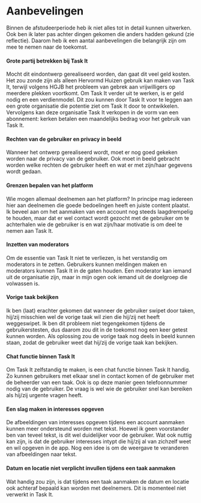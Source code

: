 # Aanbevelingen

Binnen de afstudeerperiode heb ik niet alles tot in detail kunnen uitwerken. Ook ben ik later pas achter dingen gekomen die anders hadden gekund \(zie reflectie\). Daarom heb ik een aantal aanbevelingen die belangrijk zijn om mee te nemen naar de toekomst.

#### Grote partij betrekken bij Task It

Mocht dit eindontwerp gerealiseerd worden, dan gaat dit veel geld kosten. Het zou zonde zijn als alleen Hervormd Huizen gebruik kan maken van Task It, terwijl volgens HGJB het probleem van gebrek aan vrijwilligers op meerdere plekken voortkomt. Om Task It verder uit te werken, is er geld nodig en een verdienmodel. Dit zou kunnen door Task It voor te leggen aan een grote organisatie die potentie ziet om Task It door te ontwikkelen. Vervolgens kan deze organisatie Task It verkopen in de vorm van een abonnement: kerken betalen een maandelijks bedrag voor het gebruik van Task It.

#### Rechten van de gebruiker en privacy in beeld

Wanneer het ontwerp gerealiseerd wordt, moet er nog goed gekeken worden naar de privacy van de gebruiker. Ook moet in beeld gebracht worden welke rechten de gebruiker heeft en wat er met zijn/haar gegevens wordt gedaan.

#### Grenzen bepalen van het platform

Wie mogen allemaal deelnemen aan het platform? In principe mag iedereen hier aan deelnemen die goede bedoelingen heeft en juiste content plaatst. Ik beveel aan om het aanmaken van een account nog steeds laagdrempelig te houden, maar dat er wel contact wordt gezocht met de gebruiker om te achterhalen wie de gebruiker is en wat zijn/haar motivatie is om deel te nemen aan Task It.

#### Inzetten van moderators

Om de essentie van Task It niet te verliezen, is het verstandig om moderators in te zetten. Gebruikers kunnen meldingen maken en moderators kunnen Task It in de gaten houden. Een moderator kan iemand uit de organisatie zijn, maar in mijn ogen ook iemand uit de doelgroep die volwassen is.

#### Vorige taak bekijken

Ik ben \(laat\) erachter gekomen dat wanneer de gebruiker swipet door taken, hij/zij misschien wel de vorige taak wil zien die hij/zij net heeft weggeswipet. Ik ben dit probleem niet tegengekomen tijdens de gebruikerstesten, dus daarom zou dit in de toekomst nog een keer getest kunnen worden. Als oplossing zou de vorige taak nog deels in beeld kunnen staan, zodat de gebruiker weet dat hij/zij de vorige taak kan bekijken.

#### Chat functie binnen Task It

Om Task It zelfstandig te maken, is een chat functie binnen Task It handig. Zo kunnen gebruikers met elkaar snel in contact komen of de gebruiker met de beheerder van een taak. Ook is op deze manier geen telefoonnummer nodig van de gebruiker. De vraag is wel wie de gebruiker snel kan bereiken als hij/zij urgente vragen heeft. 

#### Een slag maken in interesses opgeven

De afbeeldingen van interesses opgeven tijdens een account aanmaken kunnen meer ondersteund worden met tekst. Hoewel ik geen voorstander ben van teveel tekst, is dit wel duidelijker voor de gebruiker. Wat ook nuttig kan zijn, is dat de gebruiker interesses intypt die hij/zij al van zichzelf weet en wil opgeven in de app. Nog een idee is om de weergave te veranderen van afbeeldingen naar tekst.

#### Datum en locatie niet verplicht invullen tijdens een taak aanmaken

Wat handig zou zijn, is dat tijdens een taak aanmaken de datum en locatie ook achteraf bepaald kan worden met deelnemers. Dit is momenteel niet verwerkt in Task It.



